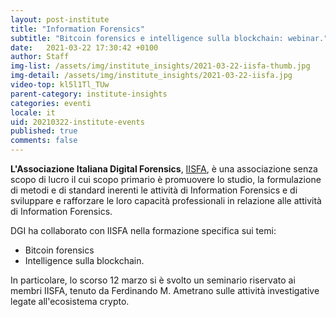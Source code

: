 ```yaml
---
layout: post-institute
title: "Information Forensics"
subtitle: "Bitcoin forensics e intelligence sulla blockchain: webinar."
date:   2021-03-22 17:30:42 +0100
author: Staff
img-list: /assets/img/institute_insights/2021-03-22-iisfa-thumb.jpg
img-detail: /assets/img/institute_insights/2021-03-22-iisfa.jpg
video-top: kl5l1Tl_TUw
parent-category: institute-insights
categories: eventi
locale: it
uid: 20210322-institute-events
published: true
comments: false
---
```

**L'Associazione Italiana Digital Forensics**, [IISFA](https://www.iisfa.it/), è una associazione senza scopo di lucro il cui scopo primario è promuovere lo studio, la formulazione di metodi e di standard inerenti le attività di Information Forensics e di sviluppare e rafforzare le loro capacità professionali in relazione alle attività di Information Forensics.

DGI ha collaborato con IISFA nella formazione specifica sui temi:

- Bitcoin forensics
- Intelligence sulla blockchain.

In particolare, lo scorso 12 marzo si è svolto un seminario riservato ai membri IISFA, tenuto da Ferdinando M. Ametrano sulle attività investigative legate all'ecosistema crypto.
